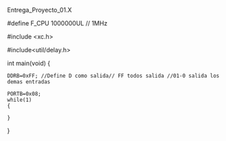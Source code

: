 Entrega_Proyecto_01.X

#define F_CPU 1000000UL // 1MHz

#include <xc.h>

#include<util/delay.h>

int main(void) {
    
    DDRB=0xFF; //Define D como salida// FF todos salida //01-0 salida los demas entradas  
    
    PORTB=0x08;
    while(1)
    {
      
    }
}
